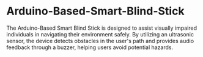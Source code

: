 # Arduino-Based-Smart-Blind-Stick
The Arduino-Based Smart Blind Stick is designed to assist visually impaired individuals in navigating their environment safely. By utilizing an ultrasonic sensor, the device detects obstacles in the user's path and provides audio feedback through a buzzer, helping users avoid potential hazards.
